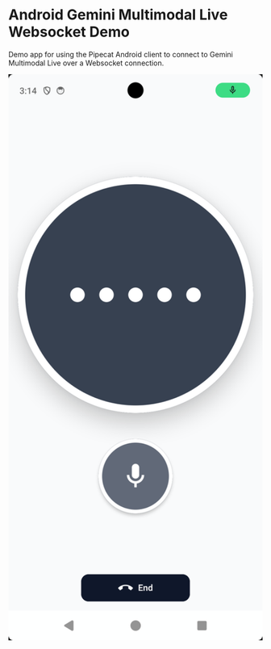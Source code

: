 # Android Gemini Multimodal Live Websocket Demo

Demo app for using the Pipecat Android client to connect to Gemini
Multimodal Live over a Websocket connection.

<img alt="screenshot" src="files/screenshot.png" width="600px" />